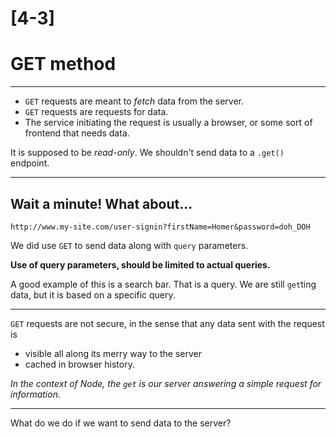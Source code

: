 # [4-3]

# GET method

---

- `GET` requests are meant to _fetch_ data from the server.
- `GET` requests are requests for data.
- The service initiating the request is usually a browser, or some sort of frontend that needs data.

It is supposed to be _read-only_. We shouldn't send data to a `.get()` endpoint.

---

## Wait a minute! What about...

```
http://www.my-site.com/user-signin?firstName=Homer&password=doh_DOH
```

We did use `GET` to send data along with `query` parameters.

**Use of query parameters, should be limited to actual queries.**

A good example of this is a search bar. That is a query. We are still `get`ting data, but it is based on a specific query.

---

`GET` requests are not secure, in the sense that any data sent with the request is

- visible all along its merry way to the server
- cached in browser history.

_In the context of Node, the `get` is our server answering a simple request for information._

---

What do we do if we want to send data to the server?
